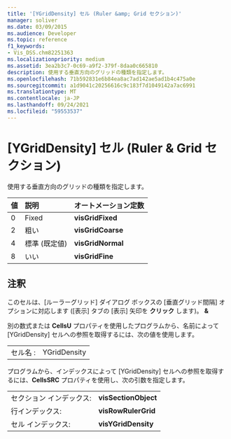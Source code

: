 ```yaml
---
title: '[YGridDensity] セル (Ruler &amp; Grid セクション)'
manager: soliver
ms.date: 03/09/2015
ms.audience: Developer
ms.topic: reference
f1_keywords:
- Vis_DSS.chm82251363
ms.localizationpriority: medium
ms.assetid: 3ea2b3c7-0c69-a9f2-379f-8daa0c665810
description: 使用する垂直方向のグリッドの種類を指定します。
ms.openlocfilehash: 71b592831e6b84ea8ac7ad142ae5ad1b4c475a0e
ms.sourcegitcommit: a1d9041c20256616c9c183f7d1049142a7ac6991
ms.translationtype: MT
ms.contentlocale: ja-JP
ms.lasthandoff: 09/24/2021
ms.locfileid: "59553537"
---
```

# <a name="ygriddensity-cell-ruler-amp-grid-section"></a>[YGridDensity] セル (Ruler &amp; Grid セクション)

使用する垂直方向のグリッドの種類を指定します。
  
|**値**|**説明**|**オートメーション定数**|
|:-----|:-----|:-----|
|0  <br/> |Fixed  <br/> |**visGridFixed** <br/> |
|2  <br/> |粗い  <br/> |**visGridCoarse** <br/> |
|4   <br/> |標準 (既定値)  <br/> |**visGridNormal** <br/> |
|8   <br/> |いい  <br/> |**visGridFine** <br/> |
   
## <a name="remarks"></a>注釈

このセルは、[ルーラーグリッド] ダイアログ ボックスの [垂直グリッド間隔] オプションに対応します ([表示] タブの [表示] 矢印を **クリック** します)。 **&amp;** 
  
別の数式または **CellsU** プロパティを使用したプログラムから、名前によって [YGridDensity] セルへの参照を取得するには、次の値を使用します。 
  
|||
|:-----|:-----|
|セル名 :  <br/> |YGridDensity  <br/> |
   
プログラムから、インデックスによって [YGridDensity] セルへの参照を取得するには、**CellsSRC** プロパティを使用し、次の引数を指定します。 
  
|||
|:-----|:-----|
|セクション インデックス:  <br/> |**visSectionObject** <br/> |
|行インデックス:  <br/> |**visRowRulerGrid** <br/> |
|セル インデックス:  <br/> |**visYGridDensity** <br/> |
   

